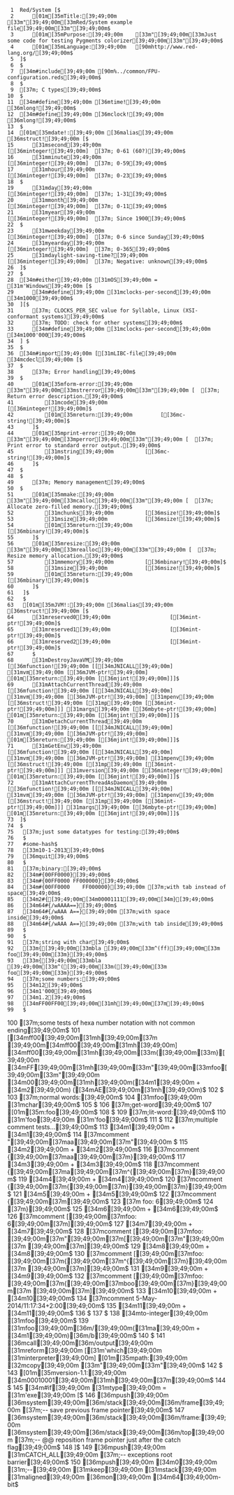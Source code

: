      1	Red/System [$
     2	    [01m[35mTitle:[39;49;00m      [33m"[39;49;00m[33mRed/System example file[39;49;00m[33m"[39;49;00m$
     3	    [01m[35mPurpose:[39;49;00m    [33m"[39;49;00m[33mJust some code for testing Pygments colorizer[39;49;00m[33m"[39;49;00m$
     4	    [01m[35mLanguage:[39;49;00m   [90mhttp://www.red-lang.org/[39;49;00m$
     5	]$
     6	$
     7	[34m#include[39;49;00m [90m%../common/FPU-configuration.reds[39;49;00m$
     8	$
     9	[37m; C types[39;49;00m$
    10	$
    11	[34m#define[39;49;00m [36mtime![39;49;00m                   [36mlong![39;49;00m$
    12	[34m#define[39;49;00m [36mclock![39;49;00m                  [36mlong![39;49;00m$
    13	$
    14	[01m[35mdate!:[39;49;00m [36malias[39;49;00m [36mstruct![39;49;00m [$
    15	    [31msecond[39;49;00m                      [[36minteger![39;49;00m]  [37m; 0-61 (60?)[39;49;00m$
    16	    [31mminute[39;49;00m                      [[36minteger![39;49;00m]  [37m; 0-59[39;49;00m$
    17	    [31mhour[39;49;00m                        [[36minteger![39;49;00m]  [37m; 0-23[39;49;00m$
    18	$
    19	    [31mday[39;49;00m                         [[36minteger![39;49;00m]  [37m; 1-31[39;49;00m$
    20	    [31mmonth[39;49;00m                       [[36minteger![39;49;00m]  [37m; 0-11[39;49;00m$
    21	    [31myear[39;49;00m                        [[36minteger![39;49;00m]  [37m; Since 1900[39;49;00m$
    22	$
    23	    [31mweekday[39;49;00m                     [[36minteger![39;49;00m]  [37m; 0-6 since Sunday[39;49;00m$
    24	    [31myearday[39;49;00m                     [[36minteger![39;49;00m]  [37m; 0-365[39;49;00m$
    25	    [31mdaylight-saving-time?[39;49;00m       [[36minteger![39;49;00m]  [37m; Negative: unknown[39;49;00m$
    26	]$
    27	$
    28	[34m#either[39;49;00m [31mOS[39;49;00m = [31m'Windows[39;49;00m [$
    29	    [34m#define[39;49;00m [31mclocks-per-second[39;49;00m   [34m1000[39;49;00m$
    30	][$
    31	    [37m; CLOCKS_PER_SEC value for Syllable, Linux (XSI-conformant systems)[39;49;00m$
    32	    [37m; TODO: check for other systems[39;49;00m$
    33	    [34m#define[39;49;00m [31mclocks-per-second[39;49;00m   [34m1000'000[39;49;00m$
    34	] $
    35	$
    36	[34m#import[39;49;00m [[31mLIBC-file[39;49;00m [34mcdecl[39;49;00m [$
    37	$
    38	    [37m; Error handling[39;49;00m$
    39	$
    40	    [01m[35mform-error:[39;49;00m [33m"[39;49;00m[33mstrerror[39;49;00m[33m"[39;49;00m [  [37m; Return error description.[39;49;00m$
    41	        [31mcode[39;49;00m            [[36minteger![39;49;00m]$
    42	        [01m[35mreturn:[39;49;00m         [[36mc-string![39;49;00m]$
    43	    ]$
    44	    [01m[35mprint-error:[39;49;00m [33m"[39;49;00m[33mperror[39;49;00m[33m"[39;49;00m [  [37m; Print error to standard error output.[39;49;00m$
    45	        [31mstring[39;49;00m          [[36mc-string![39;49;00m]$
    46	    ]$
    47	$
    48	$
    49	    [37m; Memory management[39;49;00m$
    50	$
    51	    [01m[35mmake:[39;49;00m [33m"[39;49;00m[33mcalloc[39;49;00m[33m"[39;49;00m [  [37m; Allocate zero-filled memory.[39;49;00m$
    52	        [31mchunks[39;49;00m          [[36msize![39;49;00m]$
    53	        [31msize[39;49;00m            [[36msize![39;49;00m]$
    54	        [01m[35mreturn:[39;49;00m         [[36mbinary![39;49;00m]$
    55	    ]$
    56	    [01m[35mresize:[39;49;00m [33m"[39;49;00m[33mrealloc[39;49;00m[33m"[39;49;00m [  [37m; Resize memory allocation.[39;49;00m$
    57	        [31mmemory[39;49;00m          [[36mbinary![39;49;00m]$
    58	        [31msize[39;49;00m            [[36msize![39;49;00m]$
    59	        [01m[35mreturn:[39;49;00m         [[36mbinary![39;49;00m]$
    60	    ]$
    61	 ]$
    62	 $
    63	 [01m[35mJVM!:[39;49;00m [36malias[39;49;00m [36mstruct![39;49;00m [$
    64	    [31mreserved0[39;49;00m                   [[36mint-ptr![39;49;00m]$
    65	    [31mreserved1[39;49;00m                   [[36mint-ptr![39;49;00m]$
    66	    [31mreserved2[39;49;00m                   [[36mint-ptr![39;49;00m]$
    67	    $
    68	    [31mDestroyJavaVM[39;49;00m               [[36mfunction![39;49;00m [[[34mJNICALL[39;49;00m] [31mvm[39;49;00m [[36mJVM-ptr![39;49;00m] [01m[35mreturn:[39;49;00m [[36mjint![39;49;00m]]]$
    69	    [31mAttachCurrentThread[39;49;00m         [[36mfunction![39;49;00m [[[34mJNICALL[39;49;00m] [31mvm[39;49;00m [[36mJVM-ptr![39;49;00m] [31mpenv[39;49;00m [[36mstruct![39;49;00m [[31mp[39;49;00m [[36mint-ptr![39;49;00m]]] [31margs[39;49;00m [[36mbyte-ptr![39;49;00m] [01m[35mreturn:[39;49;00m [[36mjint![39;49;00m]]]$
    70	    [31mDetachCurrentThread[39;49;00m         [[36mfunction![39;49;00m [[[34mJNICALL[39;49;00m] [31mvm[39;49;00m [[36mJVM-ptr![39;49;00m] [01m[35mreturn:[39;49;00m [[36mjint![39;49;00m]]]$
    71	    [31mGetEnv[39;49;00m                      [[36mfunction![39;49;00m [[[34mJNICALL[39;49;00m] [31mvm[39;49;00m [[36mJVM-ptr![39;49;00m] [31mpenv[39;49;00m [[36mstruct![39;49;00m [[31mp[39;49;00m [[36mint-ptr![39;49;00m]]] [31mversion[39;49;00m [[36minteger![39;49;00m] [01m[35mreturn:[39;49;00m [[36mjint![39;49;00m]]]$
    72	    [31mAttachCurrentThreadAsDaemon[39;49;00m [[36mfunction![39;49;00m [[[34mJNICALL[39;49;00m] [31mvm[39;49;00m [[36mJVM-ptr![39;49;00m] [31mpenv[39;49;00m [[36mstruct![39;49;00m [[31mp[39;49;00m [[36mint-ptr![39;49;00m]]] [31margs[39;49;00m [[36mbyte-ptr![39;49;00m] [01m[35mreturn:[39;49;00m [[36mjint![39;49;00m]]]$
    73	]$
    74	$
    75	 [37m;just some datatypes for testing:[39;49;00m$
    76	 $
    77	 #some-hash$
    78	 [33m10-1-2013[39;49;00m$
    79	 [36mquit[39;49;00m$
    80	 $
    81	 [37m;binary:[39;49;00m$
    82	 [34m#{00FF0000}[39;49;00m$
    83	 [34m#{00FF0000 FF000000}[39;49;00m$
    84	 [34m#{00FF0000	FF000000}[39;49;00m [37m;with tab instead of space[39;49;00m$
    85	 [34m2#{[39;49;00m[34m00001111[39;49;00m[34m}[39;49;00m$
    86	 [34m64#{/wAAAA==}[39;49;00m$
    87	 [34m64#{/wAAA A==}[39;49;00m [37m;with space	 inside[39;49;00m$
    88	 [34m64#{/wAAA	A==}[39;49;00m [37m;with tab inside[39;49;00m$
    89	 $
    90	 $
    91	 [37m;string with char[39;49;00m$
    92	 [33m{[39;49;00m[33mbla [39;49;00m[33m^(ff)[39;49;00m[33m foo[39;49;00m[33m}[39;49;00m$
    93	 [33m{[39;49;00m[33mbla [39;49;00m[33m^([39;49;00m[33m([39;49;00m[33m foo[39;49;00m[33m}[39;49;00m$
    94	 [37m;some numbers:[39;49;00m$
    95	 [34m12[39;49;00m$
    96	 [34m1'000[39;49;00m$
    97	 [34m1.2[39;49;00m$
    98	 [34mFF00FF00[39;49;00m[31mh[39;49;00m[37m[39;49;00m$
    99	 $
   100	 [37m;some tests of hexa number notation with not common ending[39;49;00m$
   101	 [[34mff00[39;49;00m[31mh[39;49;00m[37m [39;49;00m[34mff00[39;49;00m[31mh[39;49;00m] [34mff00[39;49;00m[31mh[39;49;00m[33m{[39;49;00m[33m}[39;49;00m [34mFF[39;49;00m[31mh[39;49;00m[33m"[39;49;00m[33mfoo[39;49;00m[33m"[39;49;00m [34m00[39;49;00m[31mh[39;49;00m([34m1[39;49;00m + [34m2[39;49;00m) ([34mAE[39;49;00m[31mh[39;49;00m)$
   102	$
   103	[37m;normal words:[39;49;00m$
   104	[31mfoo[39;49;00m [31mchar[39;49;00m$
   105	$
   106	[37m;get-word[39;49;00m$
   107	[01m[35m:foo[39;49;00m$
   108	 $
   109	[37m;lit-word:[39;49;00m$
   110	[31m'foo[39;49;00m [31m'foo[39;49;00m$
   111	$
   112	[37m;multiple comment tests...[39;49;00m$
   113	[34m1[39;49;00m + [34m1[39;49;00m$
   114	[37mcomment "[39;49;00m[37maa[39;49;00m[37m"[39;49;00m								$
   115	[34m2[39;49;00m + [34m2[39;49;00m$
   116	[37mcomment {[39;49;00m[37maa[39;49;00m[37m}[39;49;00m$
   117	[34m3[39;49;00m + [34m3[39;49;00m$
   118	[37mcomment {[39;49;00m[37ma[39;49;00m[37m^{[39;49;00m[37m}[39;49;00m$
   119	[34m4[39;49;00m + [34m4[39;49;00m$
   120	[37mcomment {[39;49;00m[37m{[39;49;00m[37m}[39;49;00m[37m}[39;49;00m$
   121	[34m5[39;49;00m + [34m5[39;49;00m$
   122	[37mcomment {[39;49;00m[37m[39;49;00m$
   123	[37m	foo: 6[39;49;00m$
   124	[37m}[39;49;00m$
   125	[34m6[39;49;00m + [34m6[39;49;00m$
   126	[37mcomment [[39;49;00m[37mfoo: 6[39;49;00m[37m][39;49;00m$
   127	[34m7[39;49;00m + [34m7[39;49;00m$
   128	[37mcomment [[39;49;00m[37mfoo: [39;49;00m[37m"[39;49;00m[37m[[39;49;00m[37m"[39;49;00m[37m [39;49;00m[37m][39;49;00m$
   129	[34m8[39;49;00m + [34m8[39;49;00m$
   130	[37mcomment [[39;49;00m[37mfoo: [39;49;00m[37m{[39;49;00m[37m^{[39;49;00m[37m}[39;49;00m[37m [39;49;00m[37m][39;49;00m$
   131	[34m9[39;49;00m + [34m9[39;49;00m$
   132	[37mcomment [[39;49;00m[37mfoo: [39;49;00m[37m{[39;49;00m[37mboo[39;49;00m[37m}[39;49;00m[37m [39;49;00m[37m][39;49;00m$
   133	[34m10[39;49;00m + [34m10[39;49;00m$
   134	[37mcomment 5-May-2014/11:17:34+2:00[39;49;00m$
   135	[34m11[39;49;00m + [34m11[39;49;00m$
   136	$
   137	$
   138	[34mto-integer[39;49;00m [31mfoo[39;49;00m$
   139	[31mfoo[39;49;00m[36m/[39;49;00m([31ma[39;49;00m + [34m1[39;49;00m)[36m/b[39;49;00m$
   140	$
   141	[36mcall[39;49;00m[36m/output[39;49;00m [31mreform[39;49;00m [[31m'which[39;49;00m [31minterpreter[39;49;00m] [01m[35mpath:[39;49;00m [32mcopy[39;49;00m [33m"[39;49;00m[33m"[39;49;00m$
   142	$
   143	 [01m[35mversion-1.1:[39;49;00m   [34m00010001[39;49;00m[31mh[39;49;00m[37m[39;49;00m$
   144	 $
   145	 [34m#if[39;49;00m [31mtype[39;49;00m = [31m'exe[39;49;00m [$
   146	    [36mpush[39;49;00m [36msystem[39;49;00m[36m/stack[39;49;00m[36m/frame[39;49;00m                 [37m;-- save previous frame pointer[39;49;00m$
   147	    [36msystem[39;49;00m[36m/stack[39;49;00m[36m/frame:[39;49;00m [36msystem[39;49;00m[36m/stack[39;49;00m[36m/top[39;49;00m    [37m;-- @@ reposition frame pointer just after the catch flag[39;49;00m$
   148	]$
   149	[36mpush[39;49;00m [31mCATCH_ALL[39;49;00m                              [37m;-- exceptions root barrier[39;49;00m$
   150	[36mpush[39;49;00m [34m0[39;49;00m                                      [31m;--[39;49;00m [31mkeep[39;49;00m [31mstack[39;49;00m [31maligned[39;49;00m [36mon[39;49;00m [34m64[39;49;00m-bit$
